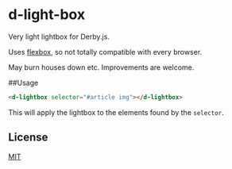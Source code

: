d-light-box
====

Very light lightbox for Derby.js.

Uses [flexbox](http://caniuse.com/#feat=flexbox), so not totally compatible with every browser.

May burn houses down etc. Improvements are welcome.

##Usage

```html
<d-lightbox selector="#article img"></d-lightbox>
```

This will apply the lightbox to the elements found by the `selector`.

License
-------

[MIT](http://opensource.org/licenses/mit-license.php)
